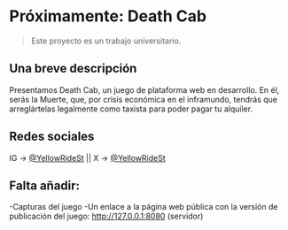 # Próximamente: Death Cab
> Este proyecto es un trabajo universitario.

## Una breve descripción
Presentamos Death Cab, un juego de plataforma web en desarrollo. En él, serás la Muerte, que, por crisis económica en el inframundo, tendrás que arreglártelas legalmente como taxista para poder pagar tu alquiler.

## Redes sociales
IG -> [@YellowRideSt](https://www.instagram.com/yellowridest/) || X -> [@YellowRideSt](https://twitter.com/YellowRideSt)

## Falta añadir:
-Capturas del juego
-Un enlace a la página web pública con la versión de publicación del juego: http://127.0.0.1:8080 (servidor)